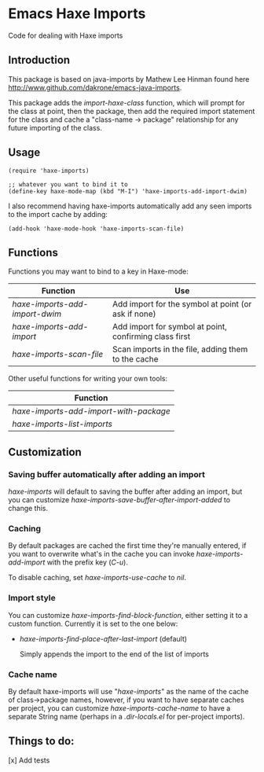 # Emacs Haxe Imports
Code for dealing with Haxe imports

## Introduction

This package is based on java-imports by Mathew Lee Hinman found here http://www.github.com/dakrone/emacs-java-imports.

This package adds the *import-haxe-class* function, which will prompt for the class at
point, then the package, then add the required import statement for the class
and cache a "class-name -> package" relationship for any future importing of the
class.

## Usage

```emacs
(require 'haxe-imports)

;; whatever you want to bind it to
(define-key haxe-mode-map (kbd "M-I") 'haxe-imports-add-import-dwim)

```

I also recommend having haxe-imports automatically add any seen imports to the
import cache by adding:

```emacs
(add-hook 'haxe-mode-hook 'haxe-imports-scan-file)
```

## Functions

Functions you may want to bind to a key in Haxe-mode:

| Function                       | Use                                                    |
|--------------------------------|--------------------------------------------------------|
| *haxe-imports-add-import-dwim* | Add import for the symbol at point (or ask if none)    |
| *haxe-imports-add-import*      | Add import for symbol at point, confirming class first |
| *haxe-imports-scan-file*       | Scan imports in the file, adding them to the cache     |

Other useful functions for writing your own tools:

| Function                               |
|----------------------------------------|
| *haxe-imports-add-import-with-package* |
| *haxe-imports-list-imports*            |

## Customization

### Saving buffer automatically after adding an import

*haxe-imports* will default to saving the buffer after adding an import, but you
can customize *haxe-imports-save-buffer-after-import-added* to change this.

### Caching

By default packages are cached the first time they're manually entered, if you
want to overwrite what's in the cache you can invoke *haxe-imports-add-import*
with the prefix key (*C-u*).

To disable caching, set *haxe-imports-use-cache* to *nil*.

### Import style

You can customize *haxe-imports-find-block-function*, either setting it to a
custom function. Currently it is set to the one below:

* *haxe-imports-find-place-after-last-import* (default)

  Simply appends the import to the end of the list of imports

### Cache name

By default haxe-imports will use "*haxe-imports*" as the name of the cache of
class->package names, however, if you want to have separate caches per project,
you can customize *haxe-imports-cache-name* to have a separate String name
(perhaps in a *.dir-locals.el* for per-project imports).

## Things to do:
[x] Add tests

